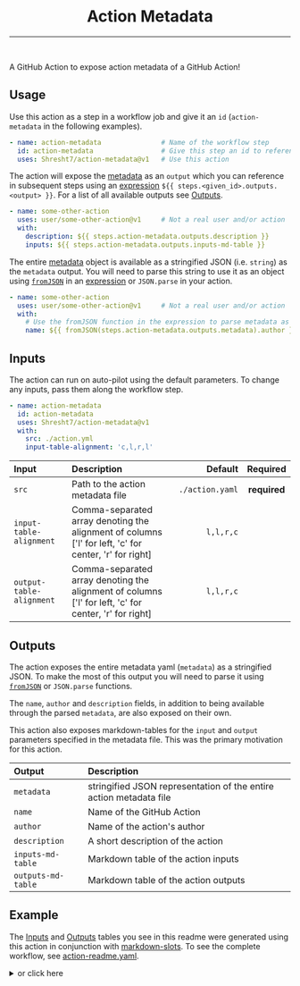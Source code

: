 <h1 align='center'>
  Action Metadata
</h1>

---

<br />

<!-- slot: description -->
A GitHub Action to expose action metadata of a GitHub Action!
<!-- /slot -->

## Usage

Use this action as a step in a workflow job and give it an `id` (`action-metadata` in the following examples).

```yaml
- name: action-metadata               # Name of the workflow step
  id: action-metadata                 # Give this step an id to reference it later for outputs
  uses: Shresht7/action-metadata@v1   # Use this action
```

The action will expose the [metadata][1] as an `output` which you can reference in subsequent steps using an [expression][2] `${{ steps.<given_id>.outputs.<output> }}`.
For a list of all available outputs see [Outputs](#outputs).


```yaml
- name: some-other-action           
  uses: user/some-other-action@v1     # Not a real user and/or action
  with:
    description: ${{ steps.action-metadata.outputs.description }}
    inputs: ${{ steps.action-metadata.outputs.inputs-md-table }}
```

The entire [metadata][1] object is available as a stringified JSON (i.e. `string`) as the `metadata` output. You will need to parse this string to use it as an object using [`fromJSON`][3] in an [expression][2] or `JSON.parse` in your action.

```yaml
- name: some-other-action
  uses: user/some-other-action@v1     # Not a real user and/or action
  with:
    # Use the fromJSON function in the expression to parse metadata as JSON
    name: ${{ fromJSON(steps.action-metadata.outputs.metadata).author }}
```

## Inputs

The action can run on auto-pilot using the default parameters. To change any inputs, pass them along the workflow step.

```yaml
- name: action-metadata
  id: action-metadata
  uses: Shresht7/action-metadata@v1
  with:
    src: ./action.yml
    input-table-alignment: 'c,l,r,l'
```

<!-- slot: inputs -->
| Input                    | Description                                                                                           |         Default |   Required   |
| :----------------------- | :---------------------------------------------------------------------------------------------------- | --------------: | :----------: |
| `src`                    | Path to the action metadata file                                                                      | `./action.yaml` | **required** |
| `input-table-alignment`  | Comma-separated array denoting the alignment of columns ['l' for left, 'c' for center, 'r' for right] |       `l,l,r,c` |              |
| `output-table-alignment` | Comma-separated array denoting the alignment of columns ['l' for left, 'c' for center, 'r' for right] |       `l,l,r,c` |              |
<!-- /slot -->

## Outputs

The action exposes the entire metadata yaml (`metadata`) as a stringified JSON. To make the most of this output you will need to parse it using [`fromJSON`][3] or `JSON.parse` functions.

The `name`, `author` and `description` fields, in addition to being available through the parsed `metadata`, are also exposed on their own.

This action also exposes markdown-tables for the `input` and `output` parameters specified in the metadata file. This was the primary motivation for this action.

<!-- slot: outputs -->
| Output             | Description                                                        |
| :----------------- | :----------------------------------------------------------------- |
| `metadata`         | stringified JSON representation of the entire action metadata file |
| `name`             | Name of the GitHub Action                                          |
| `author`           | Name of the action's author                                        |
| `description`      | A short description of the action                                  |
| `inputs-md-table`  | Markdown table of the action inputs                                |
| `outputs-md-table` | Markdown table of the action outputs                               |
<!-- /slot -->

## Example

The [Inputs](#inputs) and [Outputs](#outputs) tables you see in this readme were generated using this action in conjunction with [markdown-slots][4]. To see the complete workflow, see [action-readme.yaml][5].

<details>
<summary>
  or click here
</summary>

```yaml
# =============
# ACTION README
# =============

name: Action-Readme

# Activation Events
# =================

on:
  # When the action.yaml file changes
  push:
    paths:
      - action.yaml

  # Manual workflow dispatch
  workflow_dispatch:

# Jobs
# ====

jobs:
  update-readme:
    runs-on: ubuntu-latest
    steps:
      # Checkout Repository ✅
      # ======================

      - name: checkout
        uses: actions/checkout@v3

      # Retrieve Action Metadata 📜
      # ===========================

      - name: retrieve action metadata
        id: action-metadata
        uses: Shresht7/action-metadata@main

      # Markdown Slots 📋
      # =================

      - name: update readme slots
        id: markdown-slots
        uses: Shresht7/markdown-slots@main
        with:
          slots: |
            description: ${{ fromJSON(steps.action-metadata.outputs.metadata).description }}
            inputs: ${{ steps.action-metadata.outputs.inputs-md-table }}
            outputs: ${{ steps.action-metadata.outputs.outputs-md-table }}

      # Push Changes 🌎
      # ===============

      - name: check for changes
        id: git-diff
        run: |
          if git diff --exit-code; then
            echo "::set-output name=changes_exist::false"
          else
            echo "::set-output name=changes_exist::true"
          fi

      - name: commit and push
        if: ${{ steps.git-diff.outputs.changes_exist == 'true' }}
        run: |
          git config user.name 'github-actions[bot]'
          git config user.email 'github-actions[bot]@users.noreply.github.com'
          git add .
          git commit -m 'Update README.md 📄'
          git push
```
</details>

<!-- LINKS -->
[1]: https://docs.github.com/en/actions/creating-actions/metadata-syntax-for-github-actions
[2]: https://docs.github.com/en/actions/learn-github-actions/expressions
[3]: https://docs.github.com/en/actions/learn-github-actions/expressions#fromjson
[4]: https://www.github.com/Shresht7/markdown-slots
[5]: .github/workflows/action-readme.yaml